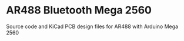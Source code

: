 # AR488 Bluetooth Mega 2560
 Source code and KiCad PCB design files for AR488 with Arduino Mega 2560
